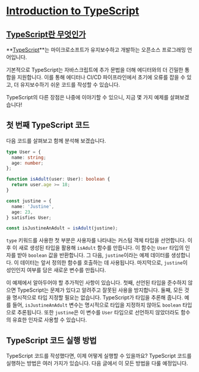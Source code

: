 # [Introduction to TypeScript](https://nodejs.org/en/learn/typescript/introduction#introduction-to-typescript)





## [TypeScript란 무엇인가](https://nodejs.org/en/learn/typescript/introduction#what-is-typescript)

**[TypeScript](https://www.typescriptlang.org)**는 마이크로소프트가 유지보수하고 개발하는 오픈소스 프로그래밍 언어입니다.

기본적으로 TypeScript는 자바스크립트에 추가 문법을 더해 에디터와의 더 긴밀한 통합을 지원합니다. 이를 통해 에디터나 CI/CD 파이프라인에서 초기에 오류를 잡을 수 있고, 더 유지보수하기 쉬운 코드를 작성할 수 있습니다.

TypeScript의 다른 장점은 나중에 이야기할 수 있으니, 지금 몇 가지 예제를 살펴보겠습니다!


## 첫 번째 TypeScript 코드

다음 코드를 살펴보고 함께 분석해 보겠습니다.

```typescript
type User = {
  name: string;
  age: number;
};

function isAdult(user: User): boolean {
  return user.age >= 18;
}

const justine = {
  name: 'Justine',
  age: 23,
} satisfies User;

const isJustineAnAdult = isAdult(justine);
```

`type` 키워드를 사용한 첫 부분은 사용자를 나타내는 커스텀 객체 타입을 선언합니다. 이후 이 새로 생성된 타입을 활용해 `isAdult` 함수를 만듭니다. 이 함수는 `User` 타입의 인자를 받아 `boolean` 값을 반환합니다. 그 다음, `justine`이라는 예제 데이터를 생성합니다. 이 데이터는 앞서 정의한 함수를 호출하는 데 사용됩니다. 마지막으로, `justine`이 성인인지 여부를 담은 새로운 변수를 만듭니다.

이 예제에서 알아두어야 할 추가적인 사항이 있습니다. 첫째, 선언된 타입을 준수하지 않으면 TypeScript는 문제가 있다고 알려주고 잘못된 사용을 방지합니다. 둘째, 모든 것을 명시적으로 타입 지정할 필요는 없습니다. TypeScript가 타입을 추론해 줍니다. 예를 들어, `isJustineAnAdult` 변수는 명시적으로 타입을 지정하지 않아도 `boolean` 타입으로 추론됩니다. 또한 `justine`은 이 변수를 `User` 타입으로 선언하지 않았더라도 함수의 유효한 인자로 사용할 수 있습니다.


## TypeScript 코드 실행 방법

TypeScript 코드를 작성했다면, 이제 어떻게 실행할 수 있을까요? TypeScript 코드를 실행하는 방법은 여러 가지가 있습니다. 다음 글에서 이 모든 방법을 다룰 예정입니다.


